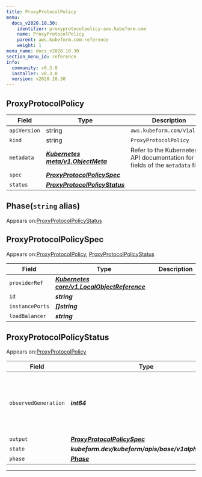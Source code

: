 ```yaml
---
title: ProxyProtocolPolicy
menu:
  docs_v2020.10.30:
    identifier: proxyprotocolpolicy-aws.kubeform.com
    name: ProxyProtocolPolicy
    parent: aws.kubeform.com-reference
    weight: 1
menu_name: docs_v2020.10.30
section_menu_id: reference
info:
  community: v0.3.0
  installer: v0.3.0
  version: v2020.10.30
---
```


## ProxyProtocolPolicy
| Field | Type | Description |
| ------ | ----- | ----------- |
| `apiVersion` | string | `aws.kubeform.com/v1alpha1` |
|    `kind` | string | `ProxyProtocolPolicy` |
| `metadata` | ***[Kubernetes meta/v1.ObjectMeta](https://v1-18.docs.kubernetes.io/docs/reference/generated/kubernetes-api/v1.18/#objectmeta-v1-meta)***|Refer to the Kubernetes API documentation for the fields of the `metadata` field.|
| `spec` | ***[ProxyProtocolPolicySpec](#proxyprotocolpolicyspec)***||
| `status` | ***[ProxyProtocolPolicyStatus](#proxyprotocolpolicystatus)***||
## Phase(`string` alias)

Appears on:[ProxyProtocolPolicyStatus](#proxyprotocolpolicystatus)

## ProxyProtocolPolicySpec

Appears on:[ProxyProtocolPolicy](#proxyprotocolpolicy), [ProxyProtocolPolicyStatus](#proxyprotocolpolicystatus)

| Field | Type | Description |
| ------ | ----- | ----------- |
| `providerRef` | ***[Kubernetes core/v1.LocalObjectReference](https://v1-18.docs.kubernetes.io/docs/reference/generated/kubernetes-api/v1.18/#localobjectreference-v1-core)***||
| `id` | ***string***||
| `instancePorts` | ***[]string***||
| `loadBalancer` | ***string***||
## ProxyProtocolPolicyStatus

Appears on:[ProxyProtocolPolicy](#proxyprotocolpolicy)

| Field | Type | Description |
| ------ | ----- | ----------- |
| `observedGeneration` | ***int64***| ***(Optional)*** Resource generation, which is updated on mutation by the API Server.|
| `output` | ***[ProxyProtocolPolicySpec](#proxyprotocolpolicyspec)***| ***(Optional)*** |
| `state` | ***kubeform.dev/kubeform/apis/base/v1alpha1.State***| ***(Optional)*** |
| `phase` | ***[Phase](#phase)***| ***(Optional)*** |
---
